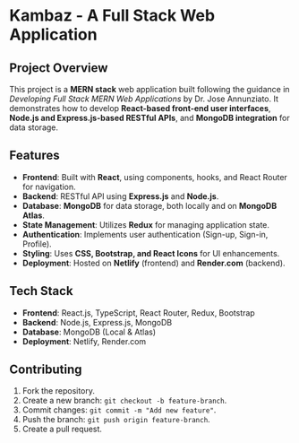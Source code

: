 # Kambaz - A Full Stack Web Application

## Project Overview  
This project is a **MERN stack** web application built following the guidance in *Developing Full Stack MERN Web Applications* by Dr. Jose Annunziato. It demonstrates how to develop **React-based front-end user interfaces**, **Node.js and Express.js-based RESTful APIs**, and **MongoDB integration** for data storage.  

## Features  
- **Frontend**: Built with **React**, using components, hooks, and React Router for navigation.  
- **Backend**: RESTful API using **Express.js** and **Node.js**.  
- **Database**: **MongoDB** for data storage, both locally and on **MongoDB Atlas**.  
- **State Management**: Utilizes **Redux** for managing application state.  
- **Authentication**: Implements user authentication (Sign-up, Sign-in, Profile).  
- **Styling**: Uses **CSS, Bootstrap, and React Icons** for UI enhancements.  
- **Deployment**: Hosted on **Netlify** (frontend) and **Render.com** (backend).  

## Tech Stack  
- **Frontend**: React.js, TypeScript, React Router, Redux, Bootstrap  
- **Backend**: Node.js, Express.js, MongoDB  
- **Database**: MongoDB (Local & Atlas)  
- **Deployment**: Netlify, Render.com  

## Contributing  
1. Fork the repository.  
2. Create a new branch: `git checkout -b feature-branch`.  
3. Commit changes: `git commit -m "Add new feature"`.  
4. Push the branch: `git push origin feature-branch`.  
5. Create a pull request.  



